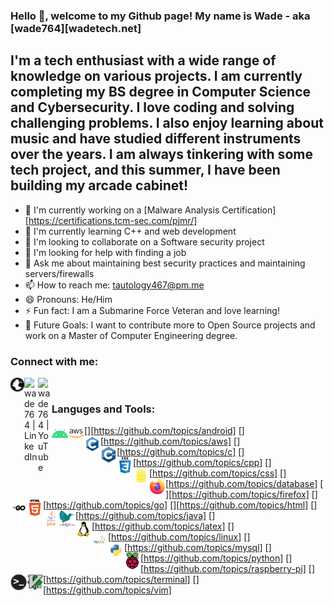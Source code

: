 ### Hello 👋, welcome to my Github page! My name is Wade - aka [wade764][wadetech.net]

## I'm a tech enthusiast with a wide range of knowledge on various projects. I am currently completing my BS degree in Computer Science and Cybersecurity. I love coding and solving challenging problems. I also enjoy learning about music and have studied different instruments over the years. I am always tinkering with some tech project, and this summer, I have been building my arcade cabinet!
- 🔭 I'm currently working on a [Malware Analysis Certification][https://certifications.tcm-sec.com/pjmr/]
- 🌱 I'm currently learning C++ and web development
- 👯 I'm looking to collaborate on a Software security project
- 🤔 I'm looking for help with finding a job
- 💬 Ask me about maintaining best security practices and maintaining servers/firewalls
- 📫 How to reach me: tautology467@pm.me
- 😄 Pronouns: He/Him
- ⚡ Fun fact: I am a Submarine Force Veteran and love learning!
- 🚂 Future Goals: I want to contribute more to Open Source projects and work on a Master of Computer Engineering degree.

### Connect with me:

[<img align="left" alt="wadetech.net" width="22px" src="https://raw.githubusercontent.com/iconic/open-iconic/master/svg/globe.svg" />][website]
[<img align="left" alt="wade764 | LinkedIn" width="22px" src="https://cdn.jsdelivr.net/npm/simple-icons@v3/icons/linkedin.svg" />][linkedin]
[<img align="left" alt="wade764 | YouTube" width="22px" src="https://cdn.jsdelivr.net/npm/simple-icons@v3/icons/youtube.svg" />][youtube]

<br />

### Languges and Tools:

[<img align="left" alt="Android" width="26px" src="https://raw.githubusercontent.com/github/explore/8baf984947f4d9c32006bd03fa4c51ff91aadf8d/topics/android/android.png" />][https://github.com/topics/android]
[<img align="left" alt="AWS" width="26px" src="https://raw.githubusercontent.com/github/explore/fbceb94436312b6dacde68d122a5b9c7d11f9524/topics/aws/aws.png" />][https://github.com/topics/aws]
[<img align="left" alt="C" width="26px" src="https://raw.githubusercontent.com/github/explore/f3e22f0dca2be955676bc70d6214b95b13354ee8/topics/c/c.png" />][https://github.com/topics/c]
[<img align="left" alt="C++" width="26px" src="https://raw.githubusercontent.com/github/explore/180320cffc25f4ed1bbdfd33d4db3a66eeeeb358/topics/cpp/cpp.png" />][https://github.com/topics/cpp]
[<img align="left" alt="CSS" width="26px" src="https://raw.githubusercontent.com/github/explore/80688e429a7d4ef2fca1e82350fe8e3517d3494d/topics/css/css.png" />][https://github.com/topics/css]
[<img align="left" alt="Database" width="26px" src="https://raw.githubusercontent.com/github/explore/13295c57999765ac9ffa3281942a72ab08b79de2/topics/database/database.png" />][https://github.com/topics/database]
[<img align="left" alt="Firefox" width="26px" src="https://raw.githubusercontent.com/github/explore/728542e0d33f83720614f61923a9cb424264db23/topics/firefox/firefox.png" />][https://github.com/topics/firefox]
[<img align="left" alt="Go" width="26px" src="https://raw.githubusercontent.com/github/explore/80688e429a7d4ef2fca1e82350fe8e3517d3494d/topics/go/go.png" />][https://github.com/topics/go]
[<img align="left" alt="HTML" width="26px" src="https://raw.githubusercontent.com/github/explore/80688e429a7d4ef2fca1e82350fe8e3517d3494d/topics/html/html.png" />][https://github.com/topics/html]
[<img align="left" alt="Java" width="26px" src="https://raw.githubusercontent.com/github/explore/5b3600551e122a3277c2c5368af2ad5725ffa9a1/topics/java/java.png" />][https://github.com/topics/java]
[<img align="left" alt="LaTex" width="26px" src="https://raw.githubusercontent.com/github/explore/80688e429a7d4ef2fca1e82350fe8e3517d3494d/topics/latex/latex.png" />][https://github.com/topics/latex]
[<img align="left" alt="Linux" width="26px" src="https://raw.githubusercontent.com/github/explore/80688e429a7d4ef2fca1e82350fe8e3517d3494d/topics/linux/linux.png" />][https://github.com/topics/linux]
[<img align="left" alt="MySQL" width="26px" src="https://raw.githubusercontent.com/github/explore/80688e429a7d4ef2fca1e82350fe8e3517d3494d/topics/mysql/mysql.png" />][https://github.com/topics/mysql]
[<img align="left" alt="Python" width="26px" src="https://raw.githubusercontent.com/github/explore/80688e429a7d4ef2fca1e82350fe8e3517d3494d/topics/python/python.png" />][https://github.com/topics/python]
[<img align="left" alt="Raspberry Pi" width="26px" src="https://raw.githubusercontent.com/github/explore/80688e429a7d4ef2fca1e82350fe8e3517d3494d/topics/raspberry-pi/raspberry-pi.png" />][https://github.com/topics/raspberry-pi]
[<img align="left" alt="Terminal" width="26px" src="https://raw.githubusercontent.com/github/explore/d92924b1d925bb134e308bd29c9de6c302ed3beb/topics/terminal/terminal.png" />][https://github.com/topics/terminal]
[<img align="left" alt="Vim" width="26px" src="https://raw.githubusercontent.com/github/explore/80688e429a7d4ef2fca1e82350fe8e3517d3494d/topics/vim/vim.png" />][https://github.com/topics/vim]

<br />
<br />

[website]: http://wadetech.net/
[linkedin]: https://www.linkedin.com/in/wadenelsoncompnerd/
[youtube]: https://www.youtube.com/@waden9933 